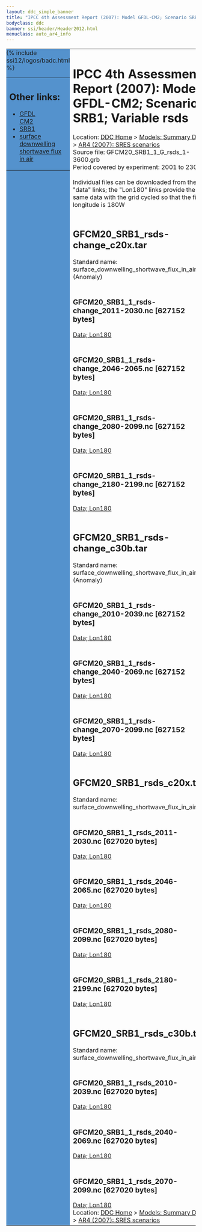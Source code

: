 ```yaml
---
layout: ddc_simple_banner
title: "IPCC 4th Assessment Report (2007): Model GFDL-CM2; Scenario SRB1; Variable rsds"
bodyclass: ddc
banner: ssi/header/Header2012.html
menuclass: auto_ar4_info
---
```



<table width="100%" border="0" cellspacing="0" cellpadding="0" style="border-collapse: collapse;">
<tr style="margin:0;padding:0;border:0;">
<td style="margin:0;padding:0;border:0;height:1pt;width:150pt;background:#5492CD;" valign="top" >

<div id="lh-col2" class="auto_ar4_info">
<table class="menumain" bgcolor="#5492CD" cellspacing="0" width="100%" border="0">
<tr><td>
<h2> Other links:</h2>
<ul>
<li><a href="/auto/ar4/model-GFDL-CM2.html">GFDL<br/>CM2</a></li>
<li><a href="/auto/ar4/scenario-SRB1.html">SRB1</a></li>
<li><a href="/auto/ar4/var-surface_downwelling_shortwave_flux_in_air.html">surface downwelling<br/> shortwave flux in air</a></li>
</ul>
</td></tr>
{% include ssi12/logos/badc.html %}
</table>
</div>
</td>
<td><h1>IPCC 4th Assessment Report (2007): Model GFDL-CM2; Scenario SRB1; Variable rsds</h1>

<!-- Breadcrumb1 -->
<div id="breadcrumb1" align="left">
Location: <a href="/index.html">DDC Home</a> > <a href="/sim/gcm_clim/">Models: Summary Data</a>
> <a href="/sim/gcm_clim/SRES_AR4/index.html">AR4 (2007): SRES scenarios</a>
</div>
<!-- End of Breadcrumb1 -->Source file: GFCM20_SRB1_1_G_rsds_1-3600.grb
<br/>
Period covered by experiment: 2001 to 2300<br/>
<br/>Individual files can be downloaded from the "data" links; the "Lon180" links provide the same data
         with the grid cycled so that the first longitude is 180W<br/>
<br/><h2>GFCM20_SRB1_rsds-change_c20x.tar</h2>
Standard name: surface_downwelling_shortwave_flux_in_air (Anomaly)<br>
<br/><h3>GFCM20_SRB1_1_rsds-change_2011-2030.nc [627152 bytes]</h3>
<a href="http://apps.ipcc-data.org/cgi-bin/downl/ar4_nc/rsds/GFCM20_SRB1_1_rsds-change_2011-2030.nc">Data; </a><a href="http://apps.ipcc-data.org/cgi-bin/downl/ar4_nc/rsds/GFCM20_SRB1_1_rsds-change_2011-2030.cyto180.nc"> Lon180</a><br/>
<br/><h3>GFCM20_SRB1_1_rsds-change_2046-2065.nc [627152 bytes]</h3>
<a href="http://apps.ipcc-data.org/cgi-bin/downl/ar4_nc/rsds/GFCM20_SRB1_1_rsds-change_2046-2065.nc">Data; </a><a href="http://apps.ipcc-data.org/cgi-bin/downl/ar4_nc/rsds/GFCM20_SRB1_1_rsds-change_2046-2065.cyto180.nc"> Lon180</a><br/>
<br/><h3>GFCM20_SRB1_1_rsds-change_2080-2099.nc [627152 bytes]</h3>
<a href="http://apps.ipcc-data.org/cgi-bin/downl/ar4_nc/rsds/GFCM20_SRB1_1_rsds-change_2080-2099.nc">Data; </a><a href="http://apps.ipcc-data.org/cgi-bin/downl/ar4_nc/rsds/GFCM20_SRB1_1_rsds-change_2080-2099.cyto180.nc"> Lon180</a><br/>
<br/><h3>GFCM20_SRB1_1_rsds-change_2180-2199.nc [627152 bytes]</h3>
<a href="http://apps.ipcc-data.org/cgi-bin/downl/ar4_nc/rsds/GFCM20_SRB1_1_rsds-change_2180-2199.nc">Data; </a><a href="http://apps.ipcc-data.org/cgi-bin/downl/ar4_nc/rsds/GFCM20_SRB1_1_rsds-change_2180-2199.cyto180.nc"> Lon180</a><br/>
<br/><h2>GFCM20_SRB1_rsds-change_c30b.tar</h2>
Standard name: surface_downwelling_shortwave_flux_in_air (Anomaly)<br>
<br/><h3>GFCM20_SRB1_1_rsds-change_2010-2039.nc [627152 bytes]</h3>
<a href="http://apps.ipcc-data.org/cgi-bin/downl/ar4_nc/rsds/GFCM20_SRB1_1_rsds-change_2010-2039.nc">Data; </a><a href="http://apps.ipcc-data.org/cgi-bin/downl/ar4_nc/rsds/GFCM20_SRB1_1_rsds-change_2010-2039.cyto180.nc"> Lon180</a><br/>
<br/><h3>GFCM20_SRB1_1_rsds-change_2040-2069.nc [627152 bytes]</h3>
<a href="http://apps.ipcc-data.org/cgi-bin/downl/ar4_nc/rsds/GFCM20_SRB1_1_rsds-change_2040-2069.nc">Data; </a><a href="http://apps.ipcc-data.org/cgi-bin/downl/ar4_nc/rsds/GFCM20_SRB1_1_rsds-change_2040-2069.cyto180.nc"> Lon180</a><br/>
<br/><h3>GFCM20_SRB1_1_rsds-change_2070-2099.nc [627152 bytes]</h3>
<a href="http://apps.ipcc-data.org/cgi-bin/downl/ar4_nc/rsds/GFCM20_SRB1_1_rsds-change_2070-2099.nc">Data; </a><a href="http://apps.ipcc-data.org/cgi-bin/downl/ar4_nc/rsds/GFCM20_SRB1_1_rsds-change_2070-2099.cyto180.nc"> Lon180</a><br/>
<br/><h2>GFCM20_SRB1_rsds_c20x.tar</h2>
Standard name: surface_downwelling_shortwave_flux_in_air<br>
<br/><h3>GFCM20_SRB1_1_rsds_2011-2030.nc [627020 bytes]</h3>
<a href="http://apps.ipcc-data.org/cgi-bin/downl/ar4_nc/rsds/GFCM20_SRB1_1_rsds_2011-2030.nc">Data; </a><a href="http://apps.ipcc-data.org/cgi-bin/downl/ar4_nc/rsds/GFCM20_SRB1_1_rsds_2011-2030.cyto180.nc"> Lon180</a><br/>
<br/><h3>GFCM20_SRB1_1_rsds_2046-2065.nc [627020 bytes]</h3>
<a href="http://apps.ipcc-data.org/cgi-bin/downl/ar4_nc/rsds/GFCM20_SRB1_1_rsds_2046-2065.nc">Data; </a><a href="http://apps.ipcc-data.org/cgi-bin/downl/ar4_nc/rsds/GFCM20_SRB1_1_rsds_2046-2065.cyto180.nc"> Lon180</a><br/>
<br/><h3>GFCM20_SRB1_1_rsds_2080-2099.nc [627020 bytes]</h3>
<a href="http://apps.ipcc-data.org/cgi-bin/downl/ar4_nc/rsds/GFCM20_SRB1_1_rsds_2080-2099.nc">Data; </a><a href="http://apps.ipcc-data.org/cgi-bin/downl/ar4_nc/rsds/GFCM20_SRB1_1_rsds_2080-2099.cyto180.nc"> Lon180</a><br/>
<br/><h3>GFCM20_SRB1_1_rsds_2180-2199.nc [627020 bytes]</h3>
<a href="http://apps.ipcc-data.org/cgi-bin/downl/ar4_nc/rsds/GFCM20_SRB1_1_rsds_2180-2199.nc">Data; </a><a href="http://apps.ipcc-data.org/cgi-bin/downl/ar4_nc/rsds/GFCM20_SRB1_1_rsds_2180-2199.cyto180.nc"> Lon180</a><br/>
<br/><h2>GFCM20_SRB1_rsds_c30b.tar</h2>
Standard name: surface_downwelling_shortwave_flux_in_air<br>
<br/><h3>GFCM20_SRB1_1_rsds_2010-2039.nc [627020 bytes]</h3>
<a href="http://apps.ipcc-data.org/cgi-bin/downl/ar4_nc/rsds/GFCM20_SRB1_1_rsds_2010-2039.nc">Data; </a><a href="http://apps.ipcc-data.org/cgi-bin/downl/ar4_nc/rsds/GFCM20_SRB1_1_rsds_2010-2039.cyto180.nc"> Lon180</a><br/>
<br/><h3>GFCM20_SRB1_1_rsds_2040-2069.nc [627020 bytes]</h3>
<a href="http://apps.ipcc-data.org/cgi-bin/downl/ar4_nc/rsds/GFCM20_SRB1_1_rsds_2040-2069.nc">Data; </a><a href="http://apps.ipcc-data.org/cgi-bin/downl/ar4_nc/rsds/GFCM20_SRB1_1_rsds_2040-2069.cyto180.nc"> Lon180</a><br/>
<br/><h3>GFCM20_SRB1_1_rsds_2070-2099.nc [627020 bytes]</h3>
<a href="http://apps.ipcc-data.org/cgi-bin/downl/ar4_nc/rsds/GFCM20_SRB1_1_rsds_2070-2099.nc">Data; </a><a href="http://apps.ipcc-data.org/cgi-bin/downl/ar4_nc/rsds/GFCM20_SRB1_1_rsds_2070-2099.cyto180.nc"> Lon180</a><br/>
<!-- Breadcrumb2 -->
<div id="breadcrumb2" align="left">
Location: <a href="/index.html">DDC Home</a> > <a href="/sim/gcm_clim/">Models: Summary Data</a>
> <a href="/sim/gcm_clim/SRES_AR4/index.html">AR4 (2007): SRES scenarios</a>
</div>
<!-- End of Breadcrumb2 --></td></tr></table>
